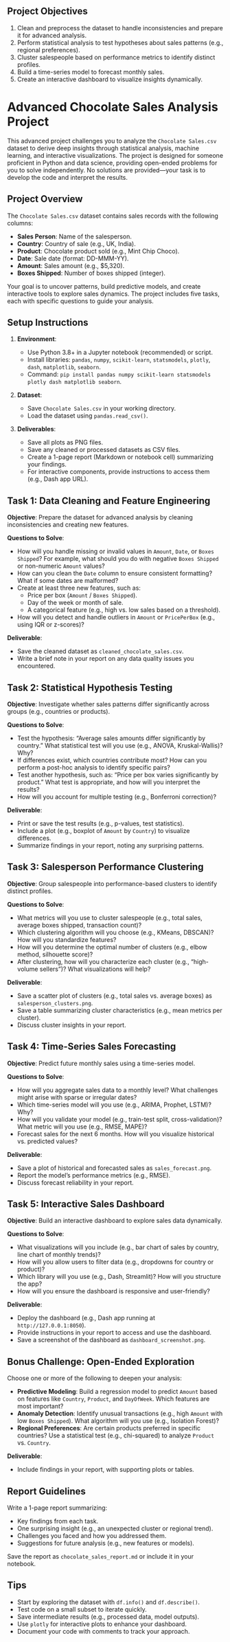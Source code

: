 
## Project Objectives
1. Clean and preprocess the dataset to handle inconsistencies and prepare it for advanced analysis.
2. Perform statistical analysis to test hypotheses about sales patterns (e.g., regional preferences).
3. Cluster salespeople based on performance metrics to identify distinct profiles.
4. Build a time-series model to forecast monthly sales.
5. Create an interactive dashboard to visualize insights dynamically.

# Advanced Chocolate Sales Analysis Project

This advanced project challenges you to analyze the `Chocolate Sales.csv` dataset to derive deep insights through statistical analysis, machine learning, and interactive visualizations. The project is designed for someone proficient in Python and data science, providing open-ended problems for you to solve independently. No solutions are provided—your task is to develop the code and interpret the results.

## Project Overview

The `Chocolate Sales.csv` dataset contains sales records with the following columns:
- **Sales Person**: Name of the salesperson.
- **Country**: Country of sale (e.g., UK, India).
- **Product**: Chocolate product sold (e.g., Mint Chip Choco).
- **Date**: Sale date (format: DD-MMM-YY).
- **Amount**: Sales amount (e.g., $5,320).
- **Boxes Shipped**: Number of boxes shipped (integer).

Your goal is to uncover patterns, build predictive models, and create interactive tools to explore sales dynamics. The project includes five tasks, each with specific questions to guide your analysis.

## Setup Instructions

1. **Environment**:
   - Use Python 3.8+ in a Jupyter notebook (recommended) or script.
   - Install libraries: `pandas`, `numpy`, `scikit-learn`, `statsmodels`, `plotly`, `dash`, `matplotlib`, `seaborn`.
   - Command: `pip install pandas numpy scikit-learn statsmodels plotly dash matplotlib seaborn`.

2. **Dataset**:
   - Save `Chocolate Sales.csv` in your working directory.
   - Load the dataset using `pandas.read_csv()`.

3. **Deliverables**:
   - Save all plots as PNG files.
   - Save any cleaned or processed datasets as CSV files.
   - Create a 1-page report (Markdown or notebook cell) summarizing your findings.
   - For interactive components, provide instructions to access them (e.g., Dash app URL).

## Task 1: Data Cleaning and Feature Engineering

**Objective**: Prepare the dataset for advanced analysis by cleaning inconsistencies and creating new features.

**Questions to Solve**:
- How will you handle missing or invalid values in `Amount`, `Date`, or `Boxes Shipped`? For example, what should you do with negative `Boxes Shipped` or non-numeric `Amount` values?
- How can you clean the `Date` column to ensure consistent formatting? What if some dates are malformed?
- Create at least three new features, such as:
  - Price per box (`Amount` / `Boxes Shipped`).
  - Day of the week or month of sale.
  - A categorical feature (e.g., high vs. low sales based on a threshold).
- How will you detect and handle outliers in `Amount` or `PricePerBox` (e.g., using IQR or z-scores)?

**Deliverable**:
- Save the cleaned dataset as `cleaned_chocolate_sales.csv`.
- Write a brief note in your report on any data quality issues you encountered.

## Task 2: Statistical Hypothesis Testing

**Objective**: Investigate whether sales patterns differ significantly across groups (e.g., countries or products).

**Questions to Solve**:
- Test the hypothesis: “Average sales amounts differ significantly by country.” What statistical test will you use (e.g., ANOVA, Kruskal-Wallis)? Why?
- If differences exist, which countries contribute most? How can you perform a post-hoc analysis to identify specific pairs?
- Test another hypothesis, such as: “Price per box varies significantly by product.” What test is appropriate, and how will you interpret the results?
- How will you account for multiple testing (e.g., Bonferroni correction)?

**Deliverable**:
- Print or save the test results (e.g., p-values, test statistics).
- Include a plot (e.g., boxplot of `Amount` by `Country`) to visualize differences.
- Summarize findings in your report, noting any surprising patterns.

## Task 3: Salesperson Performance Clustering

**Objective**: Group salespeople into performance-based clusters to identify distinct profiles.

**Questions to Solve**:
- What metrics will you use to cluster salespeople (e.g., total sales, average boxes shipped, transaction count)?
- Which clustering algorithm will you choose (e.g., KMeans, DBSCAN)? How will you standardize features?
- How will you determine the optimal number of clusters (e.g., elbow method, silhouette score)?
- After clustering, how will you characterize each cluster (e.g., “high-volume sellers”)? What visualizations will help?

**Deliverable**:
- Save a scatter plot of clusters (e.g., total sales vs. average boxes) as `salesperson_clusters.png`.
- Save a table summarizing cluster characteristics (e.g., mean metrics per cluster).
- Discuss cluster insights in your report.

## Task 4: Time-Series Sales Forecasting

**Objective**: Predict future monthly sales using a time-series model.

**Questions to Solve**:
- How will you aggregate sales data to a monthly level? What challenges might arise with sparse or irregular dates?
- Which time-series model will you use (e.g., ARIMA, Prophet, LSTM)? Why?
- How will you validate your model (e.g., train-test split, cross-validation)? What metric will you use (e.g., RMSE, MAPE)?
- Forecast sales for the next 6 months. How will you visualize historical vs. predicted values?

**Deliverable**:
- Save a plot of historical and forecasted sales as `sales_forecast.png`.
- Report the model’s performance metrics (e.g., RMSE).
- Discuss forecast reliability in your report.

## Task 5: Interactive Sales Dashboard

**Objective**: Build an interactive dashboard to explore sales data dynamically.

**Questions to Solve**:
- What visualizations will you include (e.g., bar chart of sales by country, line chart of monthly trends)?
- How will you allow users to filter data (e.g., dropdowns for country or product)?
- Which library will you use (e.g., Dash, Streamlit)? How will you structure the app?
- How will you ensure the dashboard is responsive and user-friendly?

**Deliverable**:
- Deploy the dashboard (e.g., Dash app running at `http://127.0.0.1:8050`).
- Provide instructions in your report to access and use the dashboard.
- Save a screenshot of the dashboard as `dashboard_screenshot.png`.

## Bonus Challenge: Open-Ended Exploration

Choose one or more of the following to deepen your analysis:
- **Predictive Modeling**: Build a regression model to predict `Amount` based on features like `Country`, `Product`, and `DayOfWeek`. Which features are most important?
- **Anomaly Detection**: Identify unusual transactions (e.g., high `Amount` with low `Boxes Shipped`). What algorithm will you use (e.g., Isolation Forest)?
- **Regional Preferences**: Are certain products preferred in specific countries? Use a statistical test (e.g., chi-squared) to analyze `Product` vs. `Country`.

**Deliverable**:
- Include findings in your report, with supporting plots or tables.

## Report Guidelines

Write a 1-page report summarizing:
- Key findings from each task.
- One surprising insight (e.g., an unexpected cluster or regional trend).
- Challenges you faced and how you addressed them.
- Suggestions for future analysis (e.g., new features or models).

Save the report as `chocolate_sales_report.md` or include it in your notebook.

## Tips
- Start by exploring the dataset with `df.info()` and `df.describe()`.
- Test code on a small subset to iterate quickly.
- Save intermediate results (e.g., processed data, model outputs).
- Use `plotly` for interactive plots to enhance your dashboard.
- Document your code with comments to track your approach.